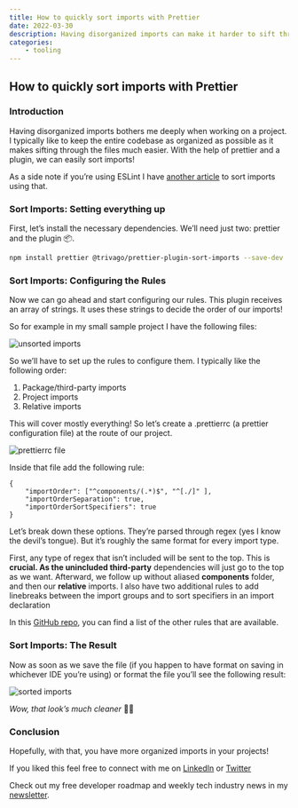 ```yaml
---
title: How to quickly sort imports with Prettier
date: 2022-03-30
description: Having disorganized imports can make it harder to sift through code or just makes our code unappealing. Prettier can help us sort and order imports.
categories:
    - tooling
---
```


## How to quickly sort imports with Prettier

### Introduction

Having disorganized imports bothers me deeply when working on a project. I typically like to keep the entire codebase as organized as possible as it makes sifting through the files much easier. With the help of prettier and a plugin, we can easily sort imports!

As a side note if you’re using ESLint I have [another article](https://relatablecode.com/how-to-quickly-configure-eslint-for-import-sorting/) to sort imports using that.

### Sort Imports: Setting everything up

First, let’s install the necessary dependencies. We’ll need just two: prettier and the plugin 📦.

```bash
npm install prettier @trivago/prettier-plugin-sort-imports --save-dev
```

### Sort Imports: Configuring the Rules

Now we can go ahead and start configuring our rules. This plugin receives an array of strings. It uses these strings to decide the order of our imports!

So for example in my small sample project I have the following files:

![unsorted imports](https://cdn.hashnode.com/res/hashnode/image/upload/v1648645741874/BPISZd7-p.png)

So we’ll have to set up the rules to configure them. I typically like the following order:

1. Package/third-party imports
2. Project imports
3. Relative imports

This will cover mostly everything! So let’s create a .prettierrc (a prettier configuration file) at the route of our project.

![prettierrc file](https://cdn.hashnode.com/res/hashnode/image/upload/v1648645743471/MD1Qh7yLV.png)

Inside that file add the following rule:

```
{
    "importOrder": ["^components/(.*)$", "^[./]" ],
    "importOrderSeparation": true,
    "importOrderSortSpecifiers": true
}
```

Let’s break down these options. They’re parsed through regex (yes I know the devil’s tongue). But it’s roughly the same format for every import type.

First, any type of regex that isn’t included will be sent to the top. This is **crucial. As the unincluded third-party** dependencies will just go to the top as we want. Afterward, we follow up without aliased **components** folder, and then our **relative** imports. I also have two additional rules to add linebreaks between the import groups and to sort specifiers in an import declaration

In this [GitHub repo](https://github.com/trivago/prettier-plugin-sort-imports), you can find a list of the other rules that are available.

### Sort Imports: The Result

Now as soon as we save the file (if you happen to have format on saving in whichever IDE you’re using) or format the file you’ll see the following result:

![sorted imports](https://cdn.hashnode.com/res/hashnode/image/upload/v1648645744985/FTmqbsgzE.png)

_Wow, that look’s much cleaner_ 👌🏼

### Conclusion

Hopefully, with that, you have more organized imports in your projects!

If you liked this feel free to connect with me on [LinkedIn](https://www.linkedin.com/in/relatablecode) or [Twitter](https://twitter.com/relatablecoder)

Check out my free developer roadmap and weekly tech industry news in my [newsletter](https://relatablecode.substack.com/).
